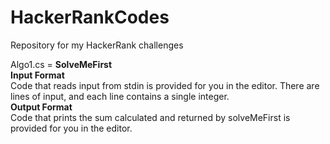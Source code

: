 # HackerRankCodes
Repository for my HackerRank challenges

Algo1.cs = <b>SolveMeFirst</b> <br>
<b>Input Format</b>
<br>
Code that reads input from stdin is provided for you in the editor. There are  lines of input, and each line contains a single integer.
<br>
<b>Output Format</b>
<br>
Code that prints the sum calculated and returned by solveMeFirst is provided for you in the editor.
